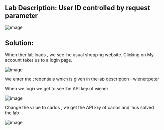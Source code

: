 ## Lab Description: User ID controlled by request parameter 

![image](https://github.com/jayshah17/PortSwiggerLabs/assets/76842630/7c2732d9-56a6-42c9-afec-7b1c16f46df2)

## Solution:

When ther lab loads , we see the usual shopping website. Clicking on My account takes us to a login page.

![image](https://github.com/jayshah17/PortSwiggerLabs/assets/76842630/26ef23ab-b81c-4c0b-b58d-bcf62b6e279e)

We enter the credentials which is given in the lab description - wiener:peter

When we login we get to see the API key of wiener

![image](https://github.com/jayshah17/PortSwiggerLabs/assets/76842630/514b569c-5468-4014-9dd6-ba2f32926630)

Change the value to carlos , we get the API key of carlos and thus solved the lab

![image](https://github.com/jayshah17/PortSwiggerLabs/assets/76842630/c7c0ca73-3c73-4cc2-b827-dafd5e9338d5)
